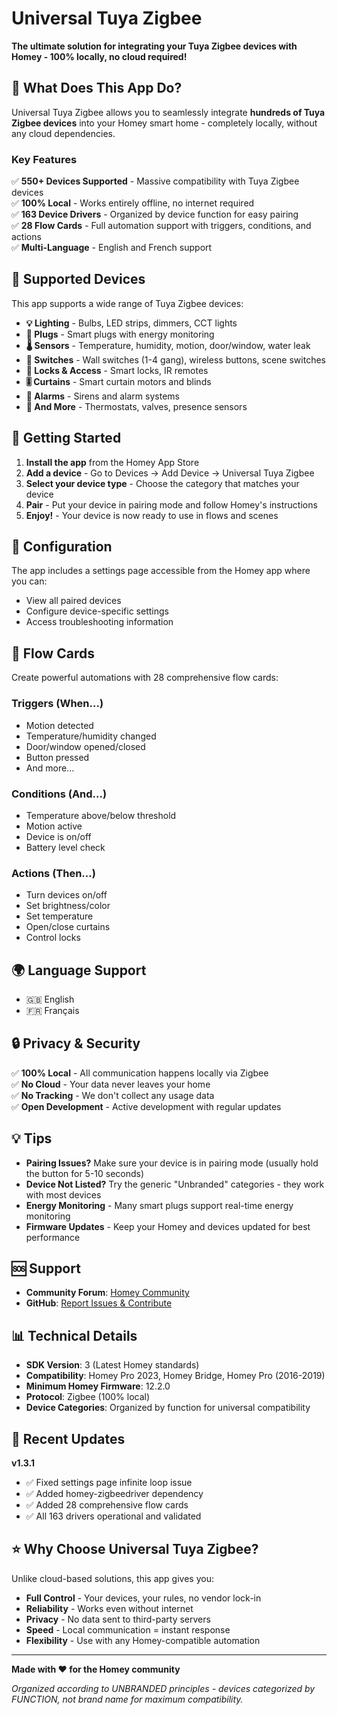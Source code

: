 # Universal Tuya Zigbee

**The ultimate solution for integrating your Tuya Zigbee devices with Homey - 100% locally, no cloud required!**

## 🎯 What Does This App Do?

Universal Tuya Zigbee allows you to seamlessly integrate **hundreds of Tuya Zigbee devices** into your Homey smart home - completely locally, without any cloud dependencies.

### Key Features

✅ **550+ Devices Supported** - Massive compatibility with Tuya Zigbee devices  
✅ **100% Local** - Works entirely offline, no internet required  
✅ **163 Device Drivers** - Organized by device function for easy pairing  
✅ **28 Flow Cards** - Full automation support with triggers, conditions, and actions  
✅ **Multi-Language** - English and French support  

## 🔌 Supported Devices

This app supports a wide range of Tuya Zigbee devices:

- **💡 Lighting** - Bulbs, LED strips, dimmers, CCT lights
- **🔌 Plugs** - Smart plugs with energy monitoring
- **🌡️ Sensors** - Temperature, humidity, motion, door/window, water leak
- **🔘 Switches** - Wall switches (1-4 gang), wireless buttons, scene switches
- **🚪 Locks & Access** - Smart locks, IR remotes
- **🎚️ Curtains** - Smart curtain motors and blinds
- **🔔 Alarms** - Sirens and alarm systems
- **📡 And More** - Thermostats, valves, presence sensors

## 🚀 Getting Started

1. **Install the app** from the Homey App Store
2. **Add a device** - Go to Devices → Add Device → Universal Tuya Zigbee
3. **Select your device type** - Choose the category that matches your device
4. **Pair** - Put your device in pairing mode and follow Homey's instructions
5. **Enjoy!** - Your device is now ready to use in flows and scenes

## 🔧 Configuration

The app includes a settings page accessible from the Homey app where you can:
- View all paired devices
- Configure device-specific settings
- Access troubleshooting information

## 📱 Flow Cards

Create powerful automations with 28 comprehensive flow cards:

### Triggers (When...)
- Motion detected
- Temperature/humidity changed
- Door/window opened/closed
- Button pressed
- And more...

### Conditions (And...)
- Temperature above/below threshold
- Motion active
- Device is on/off
- Battery level check

### Actions (Then...)
- Turn devices on/off
- Set brightness/color
- Set temperature
- Open/close curtains
- Control locks

## 🌍 Language Support

- 🇬🇧 English
- 🇫🇷 Français

## 🔒 Privacy & Security

✅ **100% Local** - All communication happens locally via Zigbee  
✅ **No Cloud** - Your data never leaves your home  
✅ **No Tracking** - We don't collect any usage data  
✅ **Open Development** - Active development with regular updates  

## 💡 Tips

- **Pairing Issues?** Make sure your device is in pairing mode (usually hold the button for 5-10 seconds)
- **Device Not Listed?** Try the generic "Unbranded" categories - they work with most devices
- **Energy Monitoring** - Many smart plugs support real-time energy monitoring
- **Firmware Updates** - Keep your Homey and devices updated for best performance

## 🆘 Support

- **Community Forum**: [Homey Community](https://community.homey.app/t/app-pro-universal-tuya-zigbee-device-app-lite-version/140352/)
- **GitHub**: [Report Issues & Contribute](https://github.com/dlnraja/com.tuya.zigbee)

## 📊 Technical Details

- **SDK Version**: 3 (Latest Homey standards)
- **Compatibility**: Homey Pro 2023, Homey Bridge, Homey Pro (2016-2019)
- **Minimum Homey Firmware**: 12.2.0
- **Protocol**: Zigbee (100% local)
- **Device Categories**: Organized by function for universal compatibility

## 🎉 Recent Updates

**v1.3.1**
- ✅ Fixed settings page infinite loop issue
- ✅ Added homey-zigbeedriver dependency
- ✅ Added 28 comprehensive flow cards
- ✅ All 163 drivers operational and validated

## ⭐ Why Choose Universal Tuya Zigbee?

Unlike cloud-based solutions, this app gives you:
- **Full Control** - Your devices, your rules, no vendor lock-in
- **Reliability** - Works even without internet
- **Privacy** - No data sent to third-party servers
- **Speed** - Local communication = instant response
- **Flexibility** - Use with any Homey-compatible automation

---

**Made with ❤️ for the Homey community**

*Organized according to UNBRANDED principles - devices categorized by FUNCTION, not brand name for maximum compatibility.*
